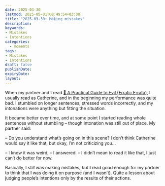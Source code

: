 ```yaml
---
date: 2025-03-30
lastmod: 2025-05-01T08:49:54+03:00
title: "2025-03-30: Making mistakes"
description: 
keywords: 
- Mistakes
- Intentions
categories:
  - moments
tags: 
- Mistakes
- Intentions
draft: false
publishDate: 
expiryDate: 
layout:
---
```


When my partner and I read [📔 A Practical Guide to Evil (Erratic Errata)](https://cuprumbuddy.github.io/cuprum-garden/sources/-a-practical-guide-to-evil-erratic-errata/), I usually read as Catherine, and in the beginning my performance was quite bad. I stumbled on longer sentences, stressed words incorrectly, and my intonations were anything but fitting the situation.

It became better over time, and at some point I started reading whole sentences without stumbling – though intonation was still out of place. My partner said:

– Do you understand what’s going on in this scene? I don’t think Catherine would say it like that, but okay, I’m not criticizing you…

– I know it was weird, – I answered. – I didn’t mean to read it like that, I just can’t do better for now.

Basically, I *still* was making mistakes, *but* I read good enough for my partner to think that I was doing it on purpose (and I wasn’t). Quite a lesson about judging people’s intentions only by the results of their actions.
